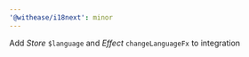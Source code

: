 ```yaml
---
'@withease/i18next': minor
---
```


Add _Store_ `$language` and _Effect_ `changeLanguageFx` to integration
